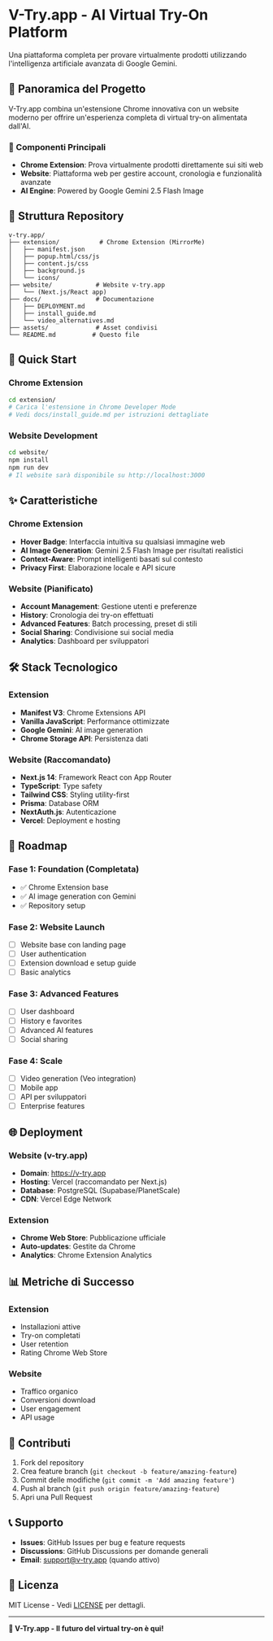# V-Try.app - AI Virtual Try-On Platform

Una piattaforma completa per provare virtualmente prodotti utilizzando l'intelligenza artificiale avanzata di Google Gemini.

## 🌟 Panoramica del Progetto

V-Try.app combina un'estensione Chrome innovativa con un website moderno per offrire un'esperienza completa di virtual try-on alimentata dall'AI.

### 🎯 Componenti Principali

- **Chrome Extension**: Prova virtualmente prodotti direttamente sui siti web
- **Website**: Piattaforma web per gestire account, cronologia e funzionalità avanzate
- **AI Engine**: Powered by Google Gemini 2.5 Flash Image

## 📁 Struttura Repository

```
v-try.app/
├── extension/           # Chrome Extension (MirrorMe)
│   ├── manifest.json
│   ├── popup.html/css/js
│   ├── content.js/css
│   ├── background.js
│   └── icons/
├── website/            # Website v-try.app
│   └── (Next.js/React app)
├── docs/               # Documentazione
│   ├── DEPLOYMENT.md
│   ├── install_guide.md
│   └── video_alternatives.md
├── assets/             # Asset condivisi
└── README.md          # Questo file
```

## 🚀 Quick Start

### Chrome Extension
```bash
cd extension/
# Carica l'estensione in Chrome Developer Mode
# Vedi docs/install_guide.md per istruzioni dettagliate
```

### Website Development
```bash
cd website/
npm install
npm run dev
# Il website sarà disponibile su http://localhost:3000
```

## ✨ Caratteristiche

### Chrome Extension
- **Hover Badge**: Interfaccia intuitiva su qualsiasi immagine web
- **AI Image Generation**: Gemini 2.5 Flash Image per risultati realistici
- **Context-Aware**: Prompt intelligenti basati sul contesto
- **Privacy First**: Elaborazione locale e API sicure

### Website (Pianificato)
- **Account Management**: Gestione utenti e preferenze
- **History**: Cronologia dei try-on effettuati
- **Advanced Features**: Batch processing, preset di stili
- **Social Sharing**: Condivisione sui social media
- **Analytics**: Dashboard per sviluppatori

## 🛠️ Stack Tecnologico

### Extension
- **Manifest V3**: Chrome Extensions API
- **Vanilla JavaScript**: Performance ottimizzate
- **Google Gemini**: AI image generation
- **Chrome Storage API**: Persistenza dati

### Website (Raccomandato)
- **Next.js 14**: Framework React con App Router
- **TypeScript**: Type safety
- **Tailwind CSS**: Styling utility-first
- **Prisma**: Database ORM
- **NextAuth.js**: Autenticazione
- **Vercel**: Deployment e hosting

## 🔄 Roadmap

### Fase 1: Foundation (Completata)
- ✅ Chrome Extension base
- ✅ AI image generation con Gemini
- ✅ Repository setup

### Fase 2: Website Launch
- [ ] Website base con landing page
- [ ] User authentication
- [ ] Extension download e setup guide
- [ ] Basic analytics

### Fase 3: Advanced Features
- [ ] User dashboard
- [ ] History e favorites
- [ ] Advanced AI features
- [ ] Social sharing

### Fase 4: Scale
- [ ] Video generation (Veo integration)
- [ ] Mobile app
- [ ] API per sviluppatori
- [ ] Enterprise features

## 🌐 Deployment

### Website (v-try.app)
- **Domain**: https://v-try.app
- **Hosting**: Vercel (raccomandato per Next.js)
- **Database**: PostgreSQL (Supabase/PlanetScale)
- **CDN**: Vercel Edge Network

### Extension
- **Chrome Web Store**: Pubblicazione ufficiale
- **Auto-updates**: Gestite da Chrome
- **Analytics**: Chrome Extension Analytics

## 📊 Metriche di Successo

### Extension
- Installazioni attive
- Try-on completati
- User retention
- Rating Chrome Web Store

### Website
- Traffico organico
- Conversioni download
- User engagement
- API usage

## 🤝 Contributi

1. Fork del repository
2. Crea feature branch (`git checkout -b feature/amazing-feature`)
3. Commit delle modifiche (`git commit -m 'Add amazing feature'`)
4. Push al branch (`git push origin feature/amazing-feature`)
5. Apri una Pull Request

## 📞 Supporto

- **Issues**: GitHub Issues per bug e feature requests
- **Discussions**: GitHub Discussions per domande generali
- **Email**: support@v-try.app (quando attivo)

## 📄 Licenza

MIT License - Vedi [LICENSE](LICENSE) per dettagli.

---

**🚀 V-Try.app - Il futuro del virtual try-on è qui!**

